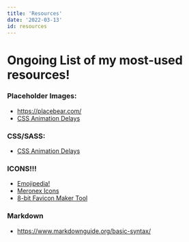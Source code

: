 ```yaml
---
title: 'Resources'
date: '2022-03-13'
id: resources
---
```


# Ongoing List of my most-used resources!

### Placeholder Images:
- <a href="https://placebear.com/">https://placebear.com/</a>
- <a href="https://codepen.io/jh3y/pen/qBdzbGb">CSS Animation Delays</a>

### CSS/SASS:
- <a href="https://codepen.io/jh3y/pen/qBdzbGb">CSS Animation Delays</a>

### ICONS!!!
- <a href="https://emojipedia.org/">Emojipedia!</a>
- <a href="https://icons.meronex.com/">Meronex Icons</a>
- <a href="https://www.favicon.cc/">8-bit Favicon Maker Tool</a>

### Markdown
- https://www.markdownguide.org/basic-syntax/